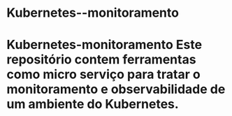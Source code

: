 # Kubernetes--monitoramento
# Kubernetes-monitoramento Este repositório contem ferramentas como micro serviço  para tratar o monitoramento e observabilidade de um ambiente do Kubernetes.
